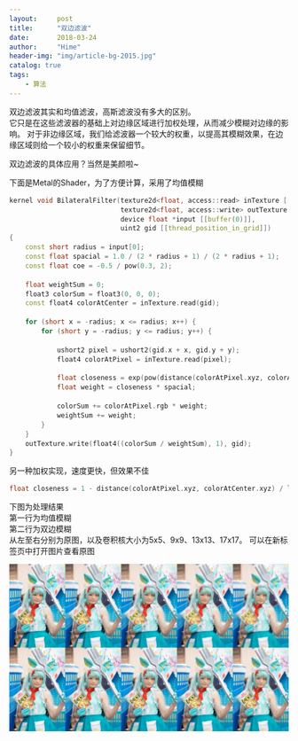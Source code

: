 ```yaml
---
layout:     post
title:      "双边滤波"
date:       2018-03-24
author:     "Hime"
header-img: "img/article-bg-2015.jpg"
catalog: true
tags:
    - 算法
---
```


双边滤波其实和均值滤波，高斯滤波没有多大的区别。  
它只是在这些滤波器的基础上对边缘区域进行加权处理，从而减少模糊对边缘的影响。
对于非边缘区域，我们给滤波器一个较大的权重，以提高其模糊效果，在边缘区域则给一个较小的权重来保留细节。

双边滤波的具体应用？当然是美颜啦~

下面是Metal的Shader，为了方便计算，采用了均值模糊

```c++
kernel void BilateralFilter(texture2d<float, access::read> inTexture [[texture(0)]],
                            texture2d<float, access::write> outTexture [[texture(1)]],
                            device float *input [[buffer(0)]],
                            uint2 gid [[thread_position_in_grid]])
{
    const short radius = input[0];
    const float spacial = 1.0 / (2 * radius + 1) / (2 * radius + 1);
    const float coe = -0.5 / pow(0.3, 2);
    
    float weightSum = 0;
    float3 colorSum = float3(0, 0, 0);
    const float4 colorAtCenter = inTexture.read(gid);
    
    for (short x = -radius; x <= radius; x++) {
        for (short y = -radius; y <= radius; y++) {
            
            ushort2 pixel = ushort2(gid.x + x, gid.y + y);
            float4 colorAtPixel = inTexture.read(pixel);
            
            float closeness = exp(pow(distance(colorAtPixel.xyz, colorAtCenter.xyz), 2) * coe);
            float weight = closeness * spacial;
            
            colorSum += colorAtPixel.rgb * weight;
            weightSum += weight;
        }
    }
    outTexture.write(float4((colorSum / weightSum), 1), gid);
}
```

另一种加权实现，速度更快，但效果不佳

```c++
float closeness = 1 - distance(colorAtPixel.xyz, colorAtCenter.xyz) / length(float3(1,1,1));
```

下图为处理结果  
第一行为均值模糊  
第二行为双边模糊  
从左至右分别为原图，以及卷积核大小为5x5、9x9、13x13、17x17。
可以在新标签页中打开图片查看原图

![](/img/bilateral/Beauty.jpg)





